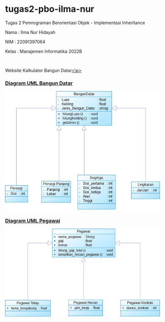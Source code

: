 # tugas2-pbo-ilma-nur
Tugas 2 Pemrograman Berorientasi Objek - Implementasi Inheritance
<p>Nama : Ilma Nur Hidayah </p>
<p>NIM : 22091397064 </p>
<p>Kelas : Manajemen Informatika 2022B</p><br>

<p>Website Kalkulator Bangun Datar<a href="http://localhost/php-program/bangundatar2.php"><\p>

<h3>Diagram UML Bangun Datar</h3>
<img src="DIAGRAM UML/uml bangun datar.jpg">

<h3>Diagram UML Pegawai</h3>
<img src="DIAGRAM UML/uml pegawai.jpg">

